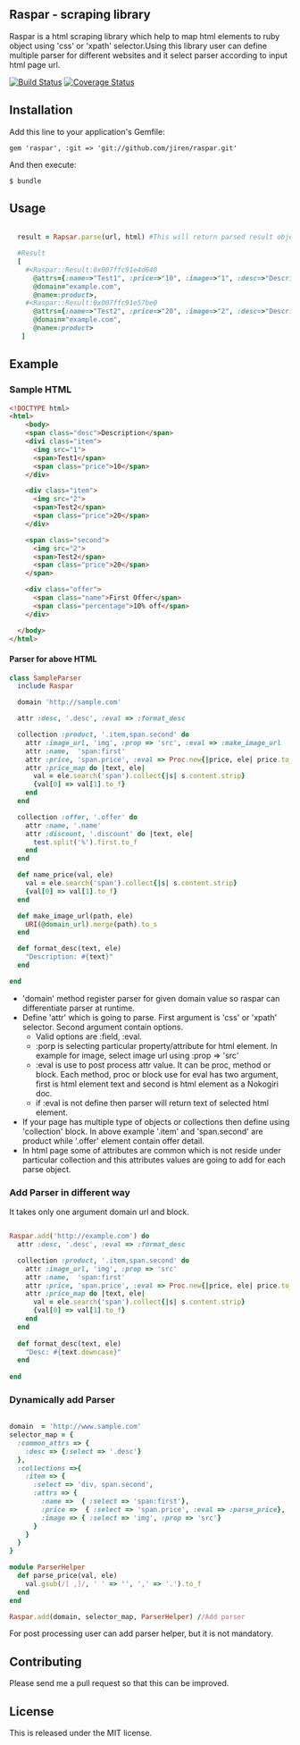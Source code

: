 ## Raspar - scraping library

Raspar is a html scraping library which help to map html elements to ruby object using 'css' or 'xpath' selector.Using this library user can define multiple parser for different websites and it select parser according to input html page url.

[![Build Status](https://travis-ci.org/jiren/raspar.png?branch=master)](https://travis-ci.org/jiren/raspar)
 [![Coverage Status](https://coveralls.io/repos/jiren/raspar/badge.png?branch=master)](https://coveralls.io/r/jiren/raspar?branch=master)


## Installation

Add this line to your application's Gemfile:

    gem 'raspar', :git => 'git://github.com/jiren/raspar.git'

And then execute:

    $ bundle

## Usage

```ruby
  
  result = Rapsar.parse(url, html) #This will return parsed result object array.

  #Result
  [
    #<Raspar::Result:0x007ffc91e4d640
      @attrs={:name=>"Test1", :price=>"10", :image=>"1", :desc=>"Description"},
      @domain="example.com",
      @name=:product>,
    #<Raspar::Result:0x007ffc91e57be0
      @attrs={:name=>"Test2", :price=>"20", :image=>"2", :desc=>"Description"},
      @domain="example.com",
      @name=:product>
   ]

```

## Example

### Sample HTML

```html
<!DOCTYPE html>
<html>
    <body>
    <span class="desc">Description</span>
    <divi class="item">
      <img src="1">
      <span>Test1</span>
      <span class="price">10</span>
    </div>

    <div class="item">
      <img src="2">
      <span>Test2</span>
      <span class="price">20</span>
    </div>

    <span class="second">
      <img src="2">
      <span>Test2</span>
      <span class="price">20</span>
    </span>

    <div class="offer">
      <span class="name">First Offer</span>
      <span class="percentage">10% off</span>
    </div>

  </body>
</html>
```


#### Parser for above HTML 

```ruby
class SampleParser
  include Raspar

  domain 'http://sample.com'

  attr :desc, '.desc', :eval => :format_desc

  collection :product, '.item,span.second' do
    attr :image_url, 'img', :prop => 'src', :eval => :make_image_url
    attr :name,  'span:first'
    attr :price, 'span.price', :eval => Proc.new{|price, ele| price.to_i} 
    attr :price_map do |text, ele|
      val = ele.search('span').collect{|s| s.content.strip}
      {val[0] => val[1].to_f}
    end
  end

  collection :offer, '.offer' do
    attr :name, '.name'
    attr :discount, '.discount' do |text, ele|
      test.split('%').first.to_f
    end
  end

  def name_price(val, ele)
    val = ele.search('span').collect{|s| s.content.strip}
    {val[0] => val[1].to_f}
  end

  def make_image_url(path, ele)
    URI(@domain_url).merge(path).to_s
  end

  def format_desc(text, ele)
    "Description: #{text}"
  end

end
```

- 'domain' method register parser for given domain value so raspar can differentiate parser at runtime.
- Define 'attr' which is going to parse. First argument is 'css' or 'xpath' selector. Second argument contain options.
  - Valid options are :field, :eval.
  - :porp is selecting particular property/attribute for html element. In example for image, select image url using :prop => 'src'
  - :eval is use to post process attr value. It can be proc, method or block. Each method, proc or block use for eval has two argument, first is html element text and second is html element as a Nokogiri doc.  
  - if :eval is not define then parser will return text of selected html element.
- If your page has multiple type of objects or collections then define using 'collection' block. In above example '.item' and 'span.second' are product while '.offer' element contain offer detail.
- In html page some of attributes are common which is not reside under particular collection and this attributes values are going to add for each parse object.

### Add Parser in different way

It takes only one argument domain url and block.

```ruby

Raspar.add('http://example.com') do
  attr :desc, '.desc', :eval => :format_desc

  collection :product, '.item,span.second' do
    attr :image_url, 'img', :prop => 'src'
    attr :name,  'span:first'
    attr :price, 'span.price', :eval => Proc.new{|price, ele| price.to_i} 
    attr :price_map do |text, ele|
      val = ele.search('span').collect{|s| s.content.strip}
      {val[0] => val[1].to_f}
    end
  end
  
  def format_desc(text, ele)
    "Desc: #{text.downcase}"
  end
  
end


```


### Dynamically add Parser

```ruby
  
domain  = 'http://www.sample.com'
selector_map = {
  :common_attrs => {
    :desc => {:select => '.desc'}
  },
  :collections =>{
    :item => {
      :select => 'div, span.second', 
      :attrs => {
        :name =>  { :select => 'span:first'},
        :price =>  { :select => 'span.price', :eval => :parse_price},
        :image => { :select => 'img', :prop => 'src'}
      }
    }
  }
}

module ParserHelper
  def parse_price(val, ele)
    val.gsub(/[ ,]/, ' ' => '', ',' => '.').to_f
  end
end

Raspar.add(domain, selector_map, ParserHelper) //Add parser

```

For post processing user can add parser helper, but it is not mandatory.


## Contributing

Please send me a pull request so that this can be improved.

## License

This is released under the MIT license.
